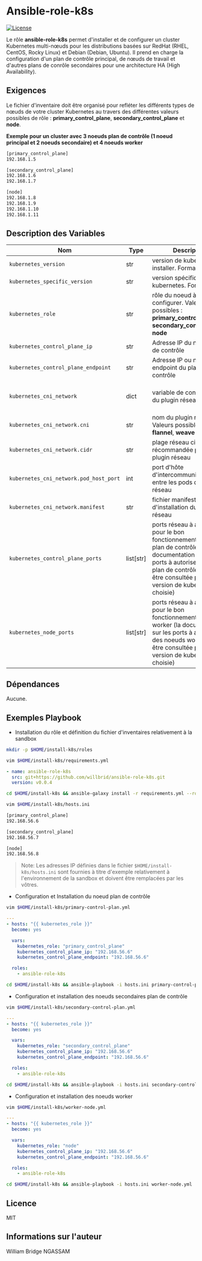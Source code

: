 # Ansible-role-k8s

[![License](https://img.shields.io/badge/license-MIT-blue.svg)](https://github.com/willbrid/ansible-role-k8s/blob/main/LICENSE)

Le rôle **ansible-role-k8s** permet d'installer et de configurer un cluster Kubernetes multi-nœuds pour les distributions basées sur RedHat (RHEL, CentOS, Rocky Linux) et Debian (Debian, Ubuntu). Il prend en charge la configuration d'un plan de contrôle principal, de nœuds de travail et d'autres plans de conrôle secondaires pour une architecture HA (High Availability).

## Exigences

Le fichier d'inventaire doit être organisé pour refléter les différents types de nœuds de votre cluster Kubernetes au travers des différentes valeurs possibles de rôle : **primary_control_plane**, **secondary_control_plane** et **node**.

**Exemple pour un cluster avec 3 noeuds plan de contrôle (1 noeud principal et 2 noeuds secondaire) et 4 noeuds worker**

```bash
[primary_control_plane]
192.168.1.5

[secondary_control_plane]
192.168.1.6
192.168.1.7

[node]
192.168.1.8
192.168.1.9
192.168.1.10
192.168.1.11
```

## Description des Variables

|Nom|Type|Description|Obligatoire|Valeur par défaut|
|---|----|-----------|-----------|-----------------|
`kubernetes_version`|str|version de kubernetes à installer. Format : x.y|non|`"1.29"`
`kubernetes_specific_version`|str|version spécifique de kubernetes. Format : x.y.z|non|`"1.29.13"`
`kubernetes_role`|str|rôle du noeud à configurer. Valeurs possibles : **primary_control_plane**, **secondary_control_plane**, **node**|non|`"primary_control_plane"`
`kubernetes_control_plane_ip`|str|Adresse IP du noeud plan de contrôle|oui|`""`
`kubernetes_control_plane_endpoint`|str|Adresse IP ou nom dns du endpoint du plan de contrôle|oui|`""`
`kubernetes_cni_network`|dict|variable de configuration du plugin réseau|oui|Voir détails ci-dessous (`kubernetes_cni_network.cni`,`kubernetes_cni_network.cidr`, `kubernetes_cni_network.pod_host_port`, `kubernetes_cni_network.manifest`)
`kubernetes_cni_network.cni`|str|nom du plugin réseau. Valeurs possibles : **calico**, **flannel**, **weave**|non|`"calico"`
`kubernetes_cni_network.cidr`|str|plage réseau cidr récommandée par le plugin réseau|non|`"172.16.0.0/16"`
`kubernetes_cni_network.pod_host_port`|int|port d'hôte d'intercommunication entre les pods du plugin réseau|non|`179`
`kubernetes_cni_network.manifest`|str|fichier manifest d'installation du plugin réseau|non|`"https://docs.projectcalico.org/manifests/calico.yaml"`
`kubernetes_control_plane_ports`|list[str]|ports réseau à autoriser pour le bon fonctionnement du noeud plan de contrôle (la documentation sur les ports à autoriser du noeud plan de contrôle devrait être consultée pour la version de kubernetes choisie)|non|`['6443', '2379-2380', '10250', '10257', '10259']`
`kubernetes_node_ports`|list[str]|ports réseau à autoriser pour le bon fonctionnement du noeud worker (la documentation sur les ports à autoriser des noeuds worker devrait être consultée pour la version de kubernetes choisie)|non|`['10250', '10256', '30000-32767']`

## Dépendances

Aucune.

## Exemples Playbook

- Installation du rôle et définition du fichier d'inventaires relativement à la sandbox

```bash
mkdir -p $HOME/install-k8s/roles
```

```bash
vim $HOME/install-k8s/requirements.yml
```

```yaml
- name: ansible-role-k8s
  src: git+https://github.com/willbrid/ansible-role-k8s.git
  version: v0.0.4
```

```bash
cd $HOME/install-k8s && ansible-galaxy install -r requirements.yml --roles-path roles
```

```bash
vim $HOME/install-k8s/hosts.ini
```

```bash
[primary_control_plane]
192.168.56.6

[secondary_control_plane]
192.168.56.7

[node]
192.168.56.8
```

> Note: Les adresses IP définies dans le fichier `$HOME/install-k8s/hosts.ini` sont fournies à titre d'exemple relativement à l'environnement de la sandbox et doivent être remplacées par les vôtres.

- Configuration et Installation du noeud plan de contrôle

```bash
vim $HOME/install-k8s/primary-control-plan.yml
```

```yaml
---
- hosts: "{{ kubernetes_role }}"
  become: yes

  vars:
    kubernetes_role: "primary_control_plane"
    kubernetes_control_plane_ip: "192.168.56.6"
    kubernetes_control_plane_endpoint: "192.168.56.6"

  roles:
    - ansible-role-k8s
```

```bash
cd $HOME/install-k8s && ansible-playbook -i hosts.ini primary-control-plan.yml
```

- Configuration et installation des noeuds secondaires plan de contrôle

```bash
vim $HOME/install-k8s/secondary-control-plan.yml
```

```yaml
---
- hosts: "{{ kubernetes_role }}"
  become: yes

  vars:
    kubernetes_role: "secondary_control_plane"
    kubernetes_control_plane_ip: "192.168.56.6"
    kubernetes_control_plane_endpoint: "192.168.56.6"

  roles:
    - ansible-role-k8s
```

```bash
cd $HOME/install-k8s && ansible-playbook -i hosts.ini secondary-control-plan.yml
```

- Configuration et installation des noeuds worker

```bash
vim $HOME/install-k8s/worker-node.yml
```

```yaml
---
- hosts: "{{ kubernetes_role }}"
  become: yes

  vars:
    kubernetes_role: "node"
    kubernetes_control_plane_ip: "192.168.56.6"
    kubernetes_control_plane_endpoint: "192.168.56.6"

  roles:
    - ansible-role-k8s
```

```bash
cd $HOME/install-k8s && ansible-playbook -i hosts.ini worker-node.yml
```

## Licence

MIT

## Informations sur l'auteur

William Bridge NGASSAM
